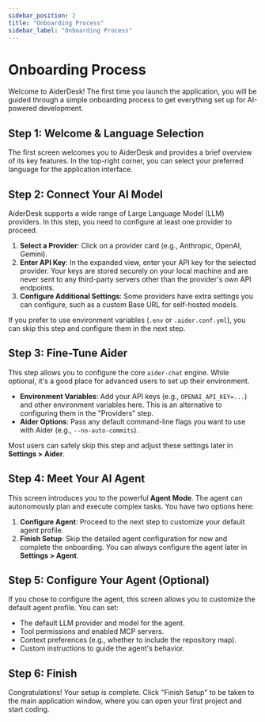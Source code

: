 ```yaml
---
sidebar_position: 2
title: "Onboarding Process"
sidebar_label: "Onboarding Process"
---
```


# Onboarding Process

Welcome to AiderDesk! The first time you launch the application, you will be guided through a simple onboarding process to get everything set up for AI-powered development.

## Step 1: Welcome & Language Selection

The first screen welcomes you to AiderDesk and provides a brief overview of its key features. In the top-right corner, you can select your preferred language for the application interface.

## Step 2: Connect Your AI Model

AiderDesk supports a wide range of Large Language Model (LLM) providers. In this step, you need to configure at least one provider to proceed.

1.  **Select a Provider**: Click on a provider card (e.g., Anthropic, OpenAI, Gemini).
2.  **Enter API Key**: In the expanded view, enter your API key for the selected provider. Your keys are stored securely on your local machine and are never sent to any third-party servers other than the provider's own API endpoints.
3.  **Configure Additional Settings**: Some providers have extra settings you can configure, such as a custom Base URL for self-hosted models.

If you prefer to use environment variables (`.env` or `.aider.conf.yml`), you can skip this step and configure them in the next step.

## Step 3: Fine-Tune Aider

This step allows you to configure the core `aider-chat` engine. While optional, it's a good place for advanced users to set up their environment.

- **Environment Variables**: Add your API keys (e.g., `OPENAI_API_KEY=...`) and other environment variables here. This is an alternative to configuring them in the "Providers" step.
- **Aider Options**: Pass any default command-line flags you want to use with Aider (e.g., `--no-auto-commits`).

Most users can safely skip this step and adjust these settings later in **Settings > Aider**.

## Step 4: Meet Your AI Agent

This screen introduces you to the powerful **Agent Mode**. The agent can autonomously plan and execute complex tasks. You have two options here:
1.  **Configure Agent**: Proceed to the next step to customize your default agent profile.
2.  **Finish Setup**: Skip the detailed agent configuration for now and complete the onboarding. You can always configure the agent later in **Settings > Agent**.

## Step 5: Configure Your Agent (Optional)

If you chose to configure the agent, this screen allows you to customize the default agent profile. You can set:
- The default LLM provider and model for the agent.
- Tool permissions and enabled MCP servers.
- Context preferences (e.g., whether to include the repository map).
- Custom instructions to guide the agent's behavior.

## Step 6: Finish

Congratulations! Your setup is complete. Click "Finish Setup" to be taken to the main application window, where you can open your first project and start coding.
